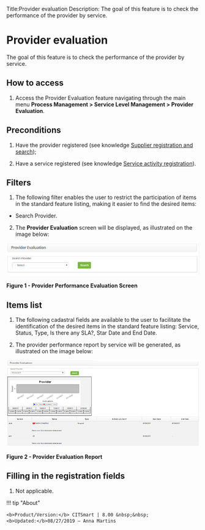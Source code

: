 Title:Provider evaluation
Description: The goal of this feature is to check the performance of the provider by service.

# Provider evaluation

The goal of this feature is to check the performance of the provider by service.

How to access
-------------

1.  Access the Provider Evaluation feature navigating through the main
    menu **Process Management > Service Level Management > Provider
    Evaluation**.

Preconditions
-------------

1.  Have the provider registered (see knowledge [Supplier registration and
    search][1]);

2.  Have a service registered (see knowledge [Service activity
    registration][2]).

Filters
-------

1.  The following filter enables the user to restrict the participation of items
    in the standard feature listing, making it easier to find the desired items:

   -   Search Provider.

2.  The **Provider Evaluation** screen will be displayed, as illustrated on the
    image below:

![figura](images/provider-evaluation-1.png)

**Figure 1 - Provider Performance Evaluation Screen**

Items list
----------

1.  The following cadastral fields are available to the user to facilitate the
    identification of the desired items in the standard feature
    listing: Service, Status, Type, Is there any SLA?, Star Date and End
    Date.

2.  The provider performance report by service will be generated, as illustrated
    on the image below:

![figura](images/provider-evaluation-2.png)

**Figure 2 - Provider Evaluation Report**

Filling in the registration fields
----------------------------------

1.  Not applicable.



[1]:/en-us/citsmart-platform-7/processes/portfolio-and-catalog/provider.html
[2]:/en-us/citsmart-platform-7/processes/portfolio-and-catalog/activity.html

!!! tip "About"

    <b>Product/Version:</b> CITSmart | 8.00 &nbsp;&nbsp;
    <b>Updated:</b>08/27/2019 – Anna Martins
